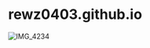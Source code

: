 # rewz0403.github.io
![IMG_4234](https://github.com/rewz0403/rewz0403.github.io/assets/147574808/e5eecdd8-fdaa-4dbe-8702-5408a2df2cce)
